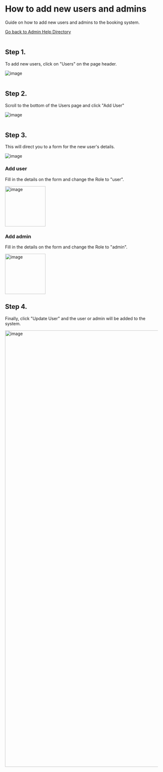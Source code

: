 # How to add new users and admins
Guide on how to add new users and admins to the booking system.

[Go back to Admin Help Directory](https://thomcleary.github.io/cits3200-unipark-booking/admin_directory)
<br><br>

## Step 1.

To add new users, click on "Users" on the page header. 

![image](https://user-images.githubusercontent.com/88474382/137617624-5d42feea-301e-4477-8c72-4518559d0e42.png)
<br><br>

## Step 2.

Scroll to the bottom of the Users page and click "Add User"

![image](https://user-images.githubusercontent.com/88474382/137617686-8b6ed9e8-fff4-470d-9bbc-541ec2075258.png)
<br><br>

## Step 3.

This will direct you to a form for the new user's details.

![image](https://user-images.githubusercontent.com/88474382/137618134-dd4b38ec-43f8-47e3-9cbb-d42c2b5e0ec5.png)
<br>

### Add user

Fill in the details on the form and change the Role to "user". 

<img width="133" alt="image" src="https://user-images.githubusercontent.com/88474382/137618087-67862af3-e922-4dee-ba38-bffb4cb517dd.png">
<br> 

### Add admin

Fill in the details on the form and change the Role to "admin". 

<img width="133" alt="image" src="https://user-images.githubusercontent.com/88474382/137618099-c39a9720-d25b-4145-8c31-e79f5ec5f510.png">
<br>

## Step 4.

Finally, click "Update User" and the user or admin will be added to the system.

<img width="1440" alt="image" src="https://user-images.githubusercontent.com/88474382/137618171-22f13b70-1119-45c4-80ad-aaef0c7d35fd.png">
<br><br>
